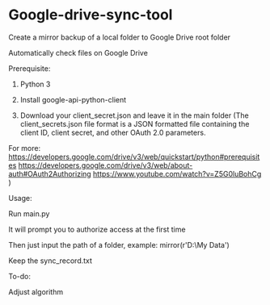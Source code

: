 # Google-drive-sync-tool
Create a mirror backup of a local folder to Google Drive root folder

Automatically check files on Google Drive

Prerequisite:

1. Python 3

2. Install google-api-python-client

3. Download your client_secret.json and leave it in the main folder (The client_secrets.json file format is a JSON formatted file containing the client ID, client secret, and other OAuth 2.0 parameters. 

For more: 
https://developers.google.com/drive/v3/web/quickstart/python#prerequisites 
https://developers.google.com/drive/v3/web/about-auth#OAuth2Authorizing
https://www.youtube.com/watch?v=Z5G0luBohCg )

Usage:

Run main.py

It will prompt you to authorize access at the first time

Then just input the path of a folder, example: mirror(r'D:\My Data')

Keep the sync_record.txt

To-do:

Adjust algorithm




